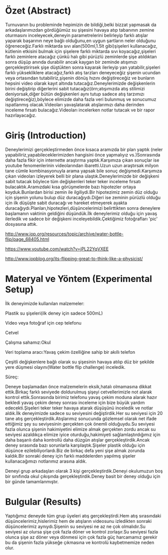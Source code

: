 # Özet (Abstract)
Turnuvanın bu probleminde hepimizin de bildiği,belki bizzat yapmasak da arkadaşlarımızdan gördüğümüz su şişesini havaya atıp tabanının zemine oturmasını inceleyecek,deneyin parametrelerini belirleyip farklı atışlar yaparak başarının neye bağlı olduğunu,en uygun şartların neler olduğunu öğreneceğiz.Farklı miktarda sıvı alan(500ml,1.5lt gibi)şişeleri kullanacağız, kütlenin etkisini bulmak için şişelere farklı miktarda sıvı koyacağız,şişeleri farklı zeminlere atacağız çünkü halı gibi pürüzlü zeminlerde şişe atıldıktan sonra düşüp anında durabilir ancak kaygan bir zeminde atışımızı gerçekleştirirsek şişe düştükten sonra kayarak ilerleyip yan yatabilir,şişeleri farklı yüksekliklere atacağız,farklı atış tarzları deneyeceğiz şişenin ucundan veya ortasından tutabiliriz,şişenin dönüş hızını değiştireceğiz ve bunların hepsini video olarak kayıt altında tutacağız.Deneylerimizde değişkenlerin birini değiştirip diğerlerini sabit tutacağız(örn;atışımızda atış stilimizi deniyorsak,diğer bütün değişkenleri aynı tutup sadece atış tarzımızı değiştireceğiz),böylece elimizde daha fazla veri bulunmuş ve sonucumuz ispatlanmış olacak.Videoları yavaşlatarak atışlarımızı daha derinden inceleme fırsatı bulacağız.Videoları incelerken notlar tutacak ve bir rapor hazırlayacağız.
# Giriş (Introduction)
Deneylerimizi gerçekleştirmeden önce kısaca aramızda bir plan yaptık (neler yapabiliriz,yapabileceklerimizden hangisini önce yapmalıyız vs.)Sonrasında daha fazla fikir için internette araştırma yaptık.Karşımıza çıkan sonuçlar ise youtube fenomenlerinin videolarından ibaretti.Uzun uzun araştırsak milyon tane cümle kombinasyonuyla arama yapsak bile  sonuç değişmedi.Karşımıza çıkan videoları izleyerek belli bir plana ulaştık.Deneylerimizde bir değişkeni sabit tutacak böylece tüm değişkenleri teker teker inceleme fırsatı bulacaktık.Aramızdaki kısa görüşmelerde bazı hipotezler ortaya koyduk.Bunlardan birisi zemin ile ilgiliydi.Bir hipotezimiz zemin düz olduğu için şişenin yolunu bulup düz duracağıydı.Diğeri ise zeminin pürüzlü olduğu için ilk düşüşte sabit duracağı ve hareket etmeyerek ayakta duracağıydı.Planları,hipotezleri,düşüncelerimizi belirttikten sonra deneylere başlamanın vaktinin geldiğini düşündük.İlk deneylerimiz olduğu için yavaş ilerledik ve sadece bir değişkeni inceleyebildik.Çektiğimiz fotoğrafları 'pic' dosyasına attık.

http://www.iop.org/resources/topic/archive/water-bottle-flip/page_68405.html

https://www.youtube.com/watch?v=jPL22YqVXEE

http://www.iopblog.org/its-flipping-great-to-think-like-a-physicist/

# Materyal ve Yöntem (Experimental Setup)
İlk deneyimizde kullanılan malzemeler:

Plastik su şişeleri(ilk deney için sadece 500mL)

Video veya fotoğraf için cep telefonu

Cetvel

Çalışma sahamız:Okul

Veri toplama aracı:Yavaş çekim özelliğine sahip bir akıllı telefon

Çeşitli değişkenlere bağlı olarak su şişesinin havaya atılıp düz bir şekilde yere düşmesi olayını(Water bottle flip challenge) inceledik.

Süreç:

Deneye başlamadan önce malzemelerin eksik,hatalı olmamasına dikkat ettik.Birkaç farklı seviyede doldurulmuş şişeyi cetvellerimizle not alarak kontrol ettik.Sonrasında birimiz telefonu yavaş çekim moduna alarak hazır bekledi yavaş çekim deney sonrası inceleme için bize büyük yardım edecekti.Şişeleri teker teker havaya atarak düşüşünü inceledik ve notlar aldık.İlk deneyimizde sadece su seviyesini değiştirdik.Her su seviyesi için 20 tane atış gerçekleştirdik.Atışlarımız sonucunda gözlemsel olarak net ifade ettiğimiz şey su seviyesinin gerçekten çok önemli olduğuydu.Su seviyesi fazla olunca şişenin hakimiyetini elimize almak gerçekten zordu ancak su seviyesi azaldıkça elimize iyice oturduğu,hakimiyeti sağlamlaştırdığımız için daha başarılı daha kontrollü daha düzgün atışlar gerçekleştirdik.Ancak deney sırasında bazı sorunlarla karşılaştık.Şişeler plastik olduğu için düşünce ezilebiliyorlardı.Biz de birkaç defa yeni şişe almak zorunda kaldık.Bir sonraki deney için farklı maddelerden yapılmış şişeler kullanacağımızı notlarımız arasına aldık.

Deneyi grup arkadaşları olarak 3 kişi gerçekleştirdik.Deneyi okulumuzun boş bir sınıfında okul çıkışında gerçekleştirdik.Deney basit bir deney olduğu için bir günde tamamlanmıştır.

# Bulgular (Results)
Yaptığımız deneyde tüm grup üyeleri atış gerçekleştirdi.Hem atış sırasındaki düşüncelerimiz,hislerimiz hem de atışların videosunu izledikten sonraki düşüncelerimiz aynıydı.Şişenin su seviyesi ne az ne çok olmalıdır.Su seviyesi az olursa şişe çok fazla döner ve kontrol zorlaşır.Su seviyesi fazla olunca şişe az döner veya dönmesi için çok fazla güç harcamamız gerekir bu da şişenin fazla yükseğe çıkmasına ve kontrolü kaybetmemize neden olur.

